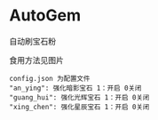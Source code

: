 # AutoGem
自动刷宝石粉


食用方法见图片
```
config.json 为配置文件
"an_ying": 强化暗影宝石 1：开启 0关闭
"guang_hui": 强化光辉宝石 1：开启 0关闭
"xing_chen": 强化星辰宝石 1：开启 0关闭
```

